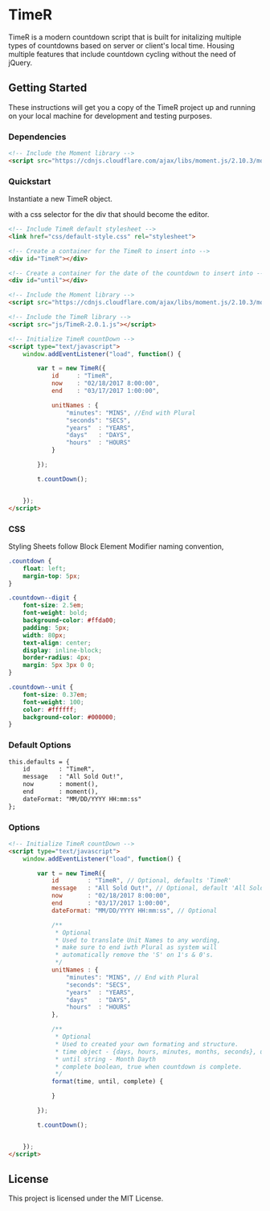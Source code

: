# TimeR

TimeR is a modern countdown script that is built for initalizing multiple types of countdowns based on server or client's local time. Housing multiple features that include countdown cycling without the need of jQuery.

## Getting Started

These instructions will get you a copy of the TimeR project up and running on your local machine for development and testing purposes.


### Dependencies

```html
<!-- Include the Moment library -->
<script src="https://cdnjs.cloudflare.com/ajax/libs/moment.js/2.10.3/moment.js"></script>
  ```


### Quickstart

Instantiate a new TimeR object.

 with a css selector for the div that should become the editor.


```html
<!-- Include TimeR default stylesheet -->
<link href="css/default-style.css" rel="stylesheet">

<!-- Create a container for the TimeR to insert into -->
<div id="TimeR"></div>

<!-- Create a container for the date of the countdown to insert into -->
<div id="until"></div>

<!-- Include the Moment library -->
<script src="https://cdnjs.cloudflare.com/ajax/libs/moment.js/2.10.3/moment.js"></script>

<!-- Include the TimeR library -->
<script src="js/TimeR-2.0.1.js"></script>

<!-- Initialize TimeR countDown -->
<script type="text/javascript">
	window.addEventListener("load", function() {

		var t = new TimeR({
			id     : "TimeR",
			now    : "02/18/2017 8:00:00",
			end    : "03/17/2017 1:00:00",

			unitNames : {
				"minutes": "MINS", //End with Plural
				"seconds": "SECS",
				"years"  : "YEARS",
				"days"   : "DAYS",
				"hours"  : "HOURS"
			}

		});

		t.countDown();


	});
</script>
```


### CSS

Styling Sheets follow Block Element Modifier naming convention,

```css
.countdown {
	float: left;
	margin-top: 5px;
}

.countdown--digit {
	font-size: 2.5em;
	font-weight: bold;
	background-color: #ffda00;
	padding: 5px;
	width: 80px;
	text-align: center;
	display: inline-block;
	border-radius: 4px;
	margin: 5px 3px 0 0;
}

.countdown--unit {
	font-size: 0.37em;
	font-weight: 100;
	color: #ffffff;
	background-color: #000000;
}
```

### Default Options

```html
this.defaults = {
    id        : "TimeR",
    message   : "All Sold Out!",
    now       : moment(),
    end       : moment(),
    dateFormat: "MM/DD/YYYY HH:mm:ss"
};
```


### Options

```html
<!-- Initialize TimeR countDown -->
<script type="text/javascript">
	window.addEventListener("load", function() {

		var t = new TimeR({
			id        : "TimeR", // Optional, defaults 'TimeR'
			message   : "All Sold Out!", // Optional, default 'All Sold Out!'. Displays when ended.
			now       : "02/18/2017 8:00:00", 
			end       : "03/17/2017 1:00:00",
    		dateFormat: "MM/DD/YYYY HH:mm:ss", // Optional

    		/** 
    		 * Optional
    		 * Used to translate Unit Names to any wording,
    		 * make sure to end iwth Plural as system will
    		 * automatically remove the 'S' on 1's & 0's.
    		 */
			unitNames : {
				"minutes": "MINS", // End with Plural
				"seconds": "SECS",
				"years"  : "YEARS",
				"days"   : "DAYS",
				"hours"  : "HOURS"
			},

			/**
		     * Optional
		     * Used to created your own formating and structure.
		     * time object - {days, hours, minutes, months, seconds}, units {days, hours, milliseconds, minutes, months, seconds, years}
		     * until string - Month Dayth 
		     * complete boolean, true when countdown is complete.
		     */
			format(time, until, complete) {

			}

		});

		t.countDown();


	});
</script>
```

## License

This project is licensed under the MIT License.